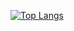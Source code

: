 [![Top Langs](https://github-readme-stats.vercel.app/api/top-langs/?username=mario343&layout=compact&theme=solarized-light&hide_border=true&date_format=j%20M%5B%20Y%5D)](https://github.com/mario343/github-readme-stats)

